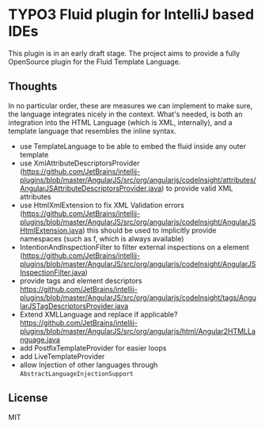 # TYPO3 Fluid plugin for IntelliJ based IDEs

This plugin is in an early draft stage. The project aims to  provide
a fully OpenSource plugin for the Fluid Template Language.

## Thoughts

In no particular order, these are measures we can implement to make sure,
the language integrates nicely in the context. What's needed, is both
an integration into the HTML Language (which is XML, internally), and
a template language that resembles the inline syntax.

* use TemplateLanguage to be able to embed the fluid inside any outer template
* use XmlAttributeDescriptorsProvider (https://github.com/JetBrains/intellij-plugins/blob/master/AngularJS/src/org/angularjs/codeInsight/attributes/AngularJSAttributeDescriptorsProvider.java)
  to provide valid XML attributes
* use HtmlXmlExtension to fix XML Validation errors (https://github.com/JetBrains/intellij-plugins/blob/master/AngularJS/src/org/angularjs/codeInsight/AngularJSHtmlExtension.java)
  this should be used to implicitly provide namespaces (such as f, which is always available)
* IntentionAndInspectionFilter to filter external inspections on a element
  (https://github.com/JetBrains/intellij-plugins/blob/master/AngularJS/src/org/angularjs/codeInsight/AngularJSInspectionFilter.java)
* provide tags and element descriptors
  https://github.com/JetBrains/intellij-plugins/blob/master/AngularJS/src/org/angularjs/codeInsight/tags/AngularJSTagDescriptorsProvider.java
* Extend XMLLanguage and replace if applicable? https://github.com/JetBrains/intellij-plugins/blob/master/AngularJS/src/org/angularjs/html/Angular2HTMLLanguage.java
* add PostfixTemplateProvider for easier loops
* add LiveTemplateProvider
* allow Injection of other languages through `AbstractLanguageInjectionSupport`

## License

MIT
